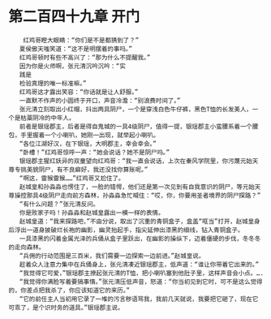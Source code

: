 # 第二百四十九章 开门
        红鸡哥瞪大眼睛：“你们是不是都猜到了？”
       夏侯傲天嗤笑道：“这不是明摆着的事吗。”
       红鸡哥顿时有些不高兴了：“那为什么不提醒我。”
       因为你是火师啊，张元清沉吟沉吟：“实
       践是
       检验真理的唯一标准嘛。”
       红鸡哥这才露出笑容：“你话就是让人舒服。”
       一直默不作声的小圆终于开口，声音冷澹：“别浪费时间了。”
       张元清立刻取出小红帽，抖出两具阴尸，一个是穿浅白色牛仔裤，黑色T恤的长发美人，一个是枯藁阴冷的中年人。
       前者是银瑶郡主，后者是得自鬼城的一具4级阴尸，值得一提，银瑶郡主小蛮腰系着一个腰包，手里握着一个小喇叭，她刚一出现，就举起小喇叭。
       “各位江湖好汉，在下银瑶，大明郡主，幸会幸会。”
       “卧槽！”红鸡哥惊呼一声：“她会说话？她不是阴尸吗。”
       银瑶郡主猩红妖异的双童望向红鸡哥：“我一直会说话，上次在秦风学院里，你污蔑元始天尊专挑美貌阴尸，有不良癖好，我还没找你算账呢。”
       “啊这，雷猴雷猴……”红鸡哥又尬住了。
       赵城皇和孙淼淼也愣住了，一脸的错愕，他们还是第一次见到有自我意识的阴尸，等元始天尊操控那具4级阴尸走向前方森林，孙淼淼急忙喊住：“哎，你，你要用圣者境界的阴尸探路？”
       “有什么问题？”张元清反问。
       你是败家子吗！孙淼淼和赵城皇露出一模一样的表情。
       赵城皇道：“我来探路吧，”不由分说，取出了沉重的青铜盒子，盒盖“哐当”打开，赵城皇身后浮出一道身披破烂长袍的幽影，幽灵抬起手，指尖延伸出漆黑的细线，钻入青铜盒子。
       一具漆黑的闪着金属光泽的兵俑从盒子里跃出，在幽影的操纵下，迈着僵硬的步伐，冬冬冬的走向森林。
       “兵佣的行动范围是三百米，我们需要一边探索一边前进。”赵城皇说。
       趁着众人注意力集中在兵俑身上，张元清凑近银瑶郡主，低声道：“谁让你带着它出来的。”
       “我觉得它可爱，”银瑶郡主撩起张元清的T恤，把小喇叭塞到他肚子里，这样声音会小点。….
       “我觉得你满脸写着要搞事情。”张元清压低声音，怒道：“你当初见到它时，可不是这么觉得的，你差点把我杀了，你应该知道它的来历。”
       “它的前任主人当初用它录了一堆的污言秽语骂我，我前几天就说，我要把它砸了，现在它可乖了，是个识时务的道具。”银瑶郡主说。